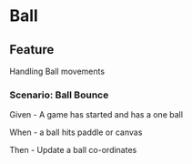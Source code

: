 # Ball

## Feature
  Handling Ball movements 



### Scenario: Ball Bounce

  Given - A game has started and has a one ball 

  When - a ball hits paddle or canvas

  Then - Update a ball co-ordinates
